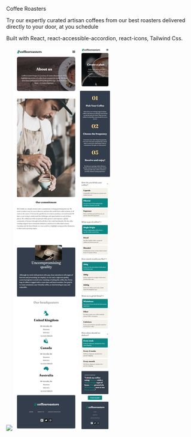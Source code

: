 Coffee Roasters

Try our expertly curated artisan coffees from our best roasters delivered directly to your door, at you schedule

Built with React, react-accessible-accordion, react-icons, Tailwind Css.

![](./src/images/screencapture-coffeeroasters-desktop.pngimagesscreencapture-coffeeroasters-desktop.png)
![](./src/images//screencapture-coffeeroasters-tab.png)
![](./src/images/screencapture-coffeeroasters-mb.png)
